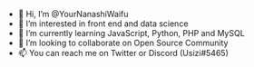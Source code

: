 - 👋 Hi, I’m @YourNanashiWaifu
- 👀 I’m interested in front end and data science
- 🌱 I’m currently learning JavaScript, Python, PHP and MySQL
- 💞️ I’m looking to collaborate on Open Source Community
- 📫 You can reach me on Twitter or Discord (Usizi#5465)

<!---
YourNanashiWaifu/YourNanashiWaifu is a ✨ special ✨ repository because its `README.md` (this file) appears on your GitHub profile.
You can click the Preview link to take a look at your changes.
--->
